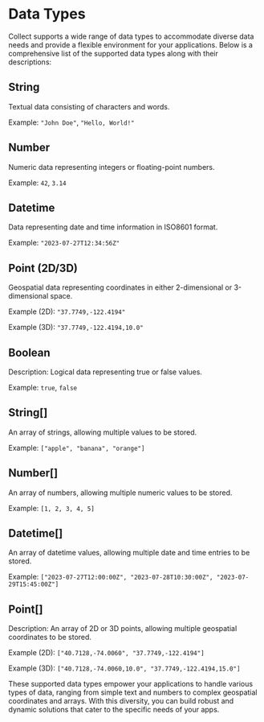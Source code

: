 # Data Types

Collect supports a wide range of data types to accommodate diverse data needs and provide a flexible environment for your applications. Below is a comprehensive list of the supported data types along with their descriptions:

## String
   Textual data consisting of characters and words.

   Example: `"John Doe"`, `"Hello, World!"`
## Number
   Numeric data representing integers or floating-point numbers.

   Example: `42`, `3.14`
## Datetime
   Data representing date and time information in ISO8601 format.

   Example: `"2023-07-27T12:34:56Z"`
## Point (2D/3D)
   Geospatial data representing coordinates in either 2-dimensional or 3-dimensional space.

   Example (2D): `"37.7749,-122.4194"`

   Example (3D): `"37.7749,-122.4194,10.0"`
## Boolean
   Description: Logical data representing true or false values.

   Example: `true`, `false`
## String[]
   An array of strings, allowing multiple values to be stored.

   Example: `["apple", "banana", "orange"]`
## Number[]
   An array of numbers, allowing multiple numeric values to be stored.

   Example: `[1, 2, 3, 4, 5]`
## Datetime[]
   An array of datetime values, allowing multiple date and time entries to be stored.

   Example: `["2023-07-27T12:00:00Z", "2023-07-28T10:30:00Z", "2023-07-29T15:45:00Z"]`
## Point[]
   Description: An array of 2D or 3D points, allowing multiple geospatial coordinates to be stored.

   Example (2D): `["40.7128,-74.0060", "37.7749,-122.4194"]`

   Example (3D): `["40.7128,-74.0060,10.0", "37.7749,-122.4194,15.0"]`

These supported data types empower your applications to handle various types of data, ranging from simple text and numbers to complex geospatial coordinates and arrays. With this diversity, you can build robust and dynamic solutions that cater to the specific needs of your apps.
